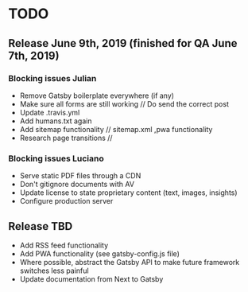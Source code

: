 # TODO

## Release June 9th, 2019 (finished for QA June 7th, 2019)

### Blocking issues Julian

* Remove Gatsby boilerplate everywhere (if any)
* Make sure all forms are still working // Do send the correct post
* Update .travis.yml
* Add humans.txt again
* Add sitemap functionality // sitemap.xml ,pwa functionality
* Research page transitions // 

### Blocking issues Luciano

* Serve static PDF files through a CDN
* Don't gitignore documents with AV
* Update license to state proprietary content (text, images, insights)
* Configure production server

## Release TBD

* Add RSS feed functionality
* Add PWA functionality (see gatsby-config.js file)
* Where possible, abstract the Gatsby API to make future framework switches less painful
* Update documentation from Next to Gatsby
